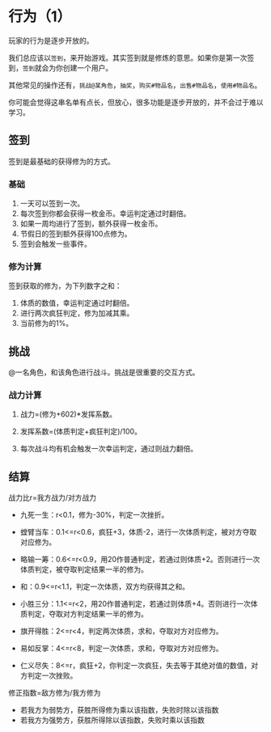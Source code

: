 # 行为（1）

玩家的行为是逐步开放的。

我们总应该以`签到`，来开始游戏。其实签到就是修炼的意思。如果你是第一次签到，`签到`就会为你创建一个用户。

其他常见的操作还有，`挑战@某角色`，`抽奖`，`购买#物品名`，`出售#物品名`，`使用#物品名`。

你可能会觉得这串名单有点长，但放心，很多功能是逐步开放的，并不会过于难以学习。

## 签到

签到是最基础的获得修为的方式。

### 基础

1. 一天可以签到一次。
2. 每次签到你都会获得一枚金币。幸运判定通过时翻倍。
3. 如果一周均进行了签到，额外获得一枚金币。
4. 节假日的签到额外获得100点修为。
5. 签到会触发一些事件。

### 修为计算

签到获取的修为，为下列数字之和：

1. 体质的数值，幸运判定通过时翻倍。
2. 进行两次疯狂判定，修为加减其乘。
3. 当前修为的1%。

## 挑战

@一名角色，和该角色进行战斗。挑战是很重要的交互方式。

### 战力计算

1. 战力=(修为+602)*发挥系数。

2. 发挥系数=(体质判定+疯狂判定)/100。
3. 每次战斗均有机会触发一次幸运判定，通过则战力翻倍。

## 结算

战力比r=我方战力/对方战力

+ 九死一生：r<0.1，修为-30%，判定一次挫折。

+ 螳臂当车：0.1<=r<0.6，疯狂+3，体质-2，进行一次体质判定，被对方夺取对应修为。
+ 略输一筹：0.6<=r<0.9，用20作普通判定，若通过则体质+2。否则进行一次体质判定，被夺取判定结果一半的修为。

+ 和：0.9<=r<1.1，判定一次体质，双方均获得其之和。
+ 小胜三分：1.1<=r<2，用20作普通判定，若通过则体质+4。否则进行一次体质判定，夺取对方判定结果一半的修为。
+ 旗开得胜：2<=r<4，判定两次体质，求和，夺取对方对应修为。
+ 易如反掌：4<=r<8，判定一次体质，求和，夺取对方对应修为。
+ 仁义尽失：8<=r，疯狂+2，你判定一次疯狂，失去等于其绝对值的数值，对方判定一次挫败。

修正指数=敌方修为/我方修为

+ 若我方为弱势方，获胜所得修为乘以该指数，失败时除以该指数
+ 若我方为强势方，获胜所得除以该指数，失败时乘以该指数
